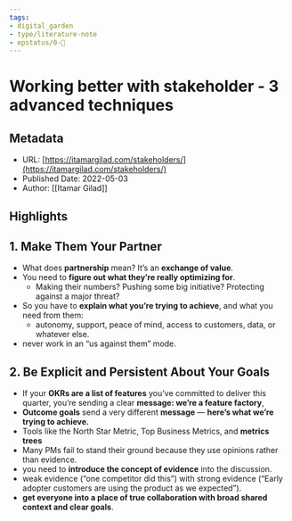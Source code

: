 ```yaml
---
tags: 
- digital_garden
- type/literature-note
- epstatus/0-🌰
---
```

# Working better with stakeholder - 3 advanced techniques
## Metadata
* URL: [https://itamargilad.com/stakeholders/](https://itamargilad.com/stakeholders/)
* Published Date: 2022-05-03
* Author: [[Itamar Gilad]]

## Highlights
## 1. Make Them Your Partner
* What does **partnership** mean? It’s an **exchange of value**.
* You need to **figure out what they’re really optimizing for**.
	* Making their numbers? Pushing some big initiative? Protecting against a major threat?
* So you have to **explain what you’re trying to achieve**, and what you need from them:
	* autonomy, support, peace of mind, access to customers, data, or whatever else.
* never work in an “us against them” mode.

## 2. Be Explicit and Persistent About Your Goals
* If your **OKRs are a list of features** you’ve committed to deliver this quarter, you’re sending a clear **message: we’re a feature factory**,
* **Outcome goals** send a very different **message** — **here’s what we’re trying to achieve.**
* Tools like the North Star Metric, Top Business Metrics, and **metrics trees**
* Many PMs fail to stand their ground because they use opinions rather than evidence.
* you need to **introduce the concept of evidence** into the discussion.
* weak evidence (“one competitor did this”) with strong evidence (“Early adopter customers are using the product as we expected”).
* **get everyone into a place of true collaboration with broad shared context and clear goals**.